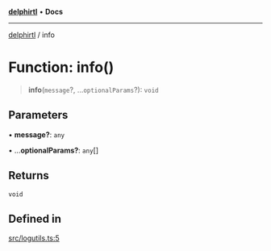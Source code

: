 [**delphirtl**](../README.md) • **Docs**

***

[delphirtl](../globals.md) / info

# Function: info()

> **info**(`message`?, ...`optionalParams`?): `void`

## Parameters

• **message?**: `any`

• ...**optionalParams?**: `any`[]

## Returns

`void`

## Defined in

[src/logutils.ts:5](https://github.com/chuacw/delphirtl/blob/ee346b6bac1024b6b648d44d9c6cf692e10f6983/src/logutils.ts#L5)
